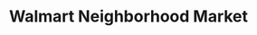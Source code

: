 ---
title: "Walmart Neighborhood Market"
url: /albuquerque/walmart-neighborhood-market-montgomery-boulevard-northeast/
shop: Supermarkt
---